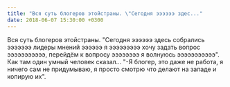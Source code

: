 ```yaml
---
title: "Вся суть блогеров этойстраны. \"Сегодня ээээээ здес..."
date: 2018-06-07 15:30:00 +0300
---
```


Вся суть блогеров этойстраны. "Сегодня ээээээ здесь собрались эээээээ лидеры мнений ээээээ я эээээээээ хочу задать вопрос эээээээээээ, перейдём к вопросу ээээээээ я волнуюсь эээээээээээ".
Как там один умный человек сказал... "-Я блогер, это даже не работа, я ничего сам не придумываю, я просто смотрю что делают на западе и копирую их".

